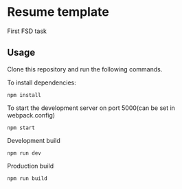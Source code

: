 # Resume template

First FSD task

## Usage

Clone this repository and run the following commands.

To install dependencies:

```
npm install
```

To start the development server on port 5000(can be set in webpack.config)

```shell
npm start
```

Development build

```shell
npm run dev
```

Production build

```
npm run build
```

